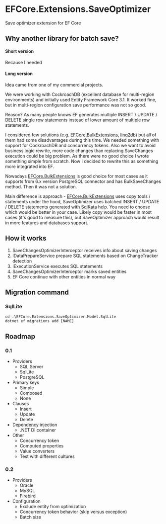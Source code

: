# EFCore.Extensions.SaveOptimizer
Save optimizer extension for EF Core

## Why another library for batch save?

#### Short version
Because I needed

#### Long version
Idea came from one of my commercial projects. 

We were working with CockroachDB (excellent database for multi-region environments) and initially used Entity Framework Core 3.1. It worked fine, but in multi-region configuration save performance was not so good. 

Reason? As many people knows EF generates multiple INSERT / UPDATE / DELETE single row statements instead of lower amount of multiple row statements. 

I considered few solutions (e.g. [EFCore.BulkExtensions](https://github.com/borisdj/EFCore.BulkExtensions), [linq2db](https://linq2db.github.io)) but all of them had some disadvantages during this time. We needed something with support for CockroachDB and concurrency tokens. Also we want to avoid business logic rewrite, more code changes than replacing SaveChanges execution could be big problem. As there were no good choice I wrote something simple from scratch. Now I decided to rewrite this as something more integrated into EF. 

Nowadays [EFCore.BulkExtensions](https://github.com/borisdj/EFCore.BulkExtensions) is good choice for most cases as it supports from 6.x version PostgreSQL connector and has BulkSaveChanges method. Then it was not a solution.

Main difference is approach - [EFCore.BulkExtensions](https://github.com/borisdj/EFCore.BulkExtensions) uses copy tools / statements under the hood, SaveOptimizer uses batched INSERT / UPDATE / DELETE statements generated with [SqlKata](sqlkata.com) help. You need to choose which would be better in your case. Likely copy would be faster in most cases (it's good to measure this), but SaveOptimizer approach would result in more features and databases support.

## How it works

1. SaveChangesOptimizerInterceptor receives info about saving changes
2. IDataPrepareService prepare SQL statements based on ChangeTracker detection
3. IExecutionService executes SQL statements
4. SaveChangesOptimizerInterceptor marks saved entities
5. EF Core continue with other entities in normal way

## Migration command

### SqlLite
```
cd .\EFCore.Extensions.SaveOptimizer.Model.SqlLite
dotnet ef migrations add [NAME] 
```

## Roadmap

### 0.1
- Providers
  - SQL Server
  - SqlLite
  - PostgreSQL
- Primary keys
  - Simple
  - Composed
  - None
- Clauses
  - Insert
  - Update
  - Delete
- Dependency injection
  - .NET DI container
- Other
  - Concurrency token
  - Computed properties
  - Value converters
  - Test with different cultures

### 0.2
- Providers
  - Oracle
  - MySQL
  - Firebird
- Configuration
  - Exclude entity from optimization
  - Concurrency token behavior (skip versus exception)
  - Batch size
